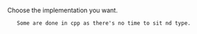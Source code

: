 Choose the implementation you want.
      
       Some are done in cpp as there's no time to sit nd type.
